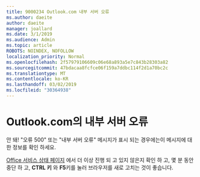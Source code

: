 ```yaml
---
title: 9000234 Outlook.com 내부 서버 오류
ms.author: daeite
author: daeite
manager: joallard
ms.date: 3/1/2019
ms.audience: Admin
ms.topic: article
ROBOTS: NOINDEX, NOFOLLOW
localization_priority: Normal
ms.openlocfilehash: 2f57979106609c06e68a893a5e7c843b28303a82
ms.sourcegitcommit: 47bdacaa8fcfce06f159a7ddbc114f2d1a70bc2c
ms.translationtype: MT
ms.contentlocale: ko-KR
ms.lasthandoff: 03/02/2019
ms.locfileid: "30364938"
---
```

# <a name="internal-server-errors-in-outlookcom"></a>Outlook.com의 내부 서버 오류

안 돼! "오류 500" 또는 "내부 서버 오류" 메시지가 표시 되는 경우에는이 메시지에 대 한 정보를 확인 하세요.

[Office 서비스 상태 페이지](https://portal.office.com/servicestatus) 에서 더 이상 진행 되 고 있지 않은지 확인 하 고, 몇 분 동안 중단 하 고, **CTRL 키** 와 **F5**키를 눌러 브라우저를 새로 고치는 것이 좋습니다.